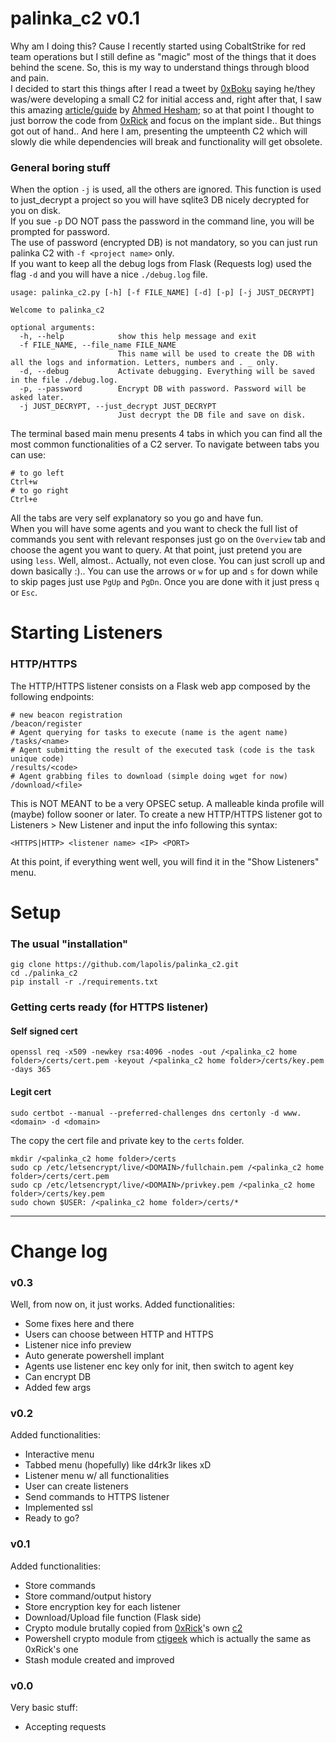 # palinka_c2 v0.1
Why am I doing this? Cause I recently started using CobaltStrike for red team operations but I still define as "magic" most of the things that it does behind the scene. So, this is my way to understand things through blood and pain.  
I decided to start this things after I read a tweet by [0xBoku](https://twitter.com/0xBoku) saying he/they was/were developing a small C2 for initial access and, right after that, I saw this amazing [article/guide](https://0xrick.github.io/misc/c2/) by [Ahmed Hesham](https://twitter.com/ahm3d_h3sham); so at that point I thought to just borrow the code from [0xRick](https://github.com/0xRick/c2) and focus on the implant side.. But things got out of hand.. And here I am, presenting the umpteenth C2 which will slowly die while dependencies will break and functionality will get obsolete.  
### General boring stuff
When the option `-j` is used, all the others are ignored. This function is used to just_decrypt a project so you will have sqlite3 DB nicely decrypted for you on disk.  
If you sue `-p` DO NOT pass the password in the command line, you will be prompted for password.  
The use of password (encrypted DB) is not mandatory, so you can just run palinka C2 with `-f <project name>` only.  
If you want to keep all the debug logs from Flask (Requests log) used the flag `-d` and you will have a nice `./debug.log` file.

```
usage: palinka_c2.py [-h] [-f FILE_NAME] [-d] [-p] [-j JUST_DECRYPT]

Welcome to palinka_c2

optional arguments:
  -h, --help            show this help message and exit
  -f FILE_NAME, --file_name FILE_NAME
                        This name will be used to create the DB with all the logs and information. Letters, numbers and . _ only.
  -d, --debug           Activate debugging. Everything will be saved in the file ./debug.log.
  -p, --password        Encrypt DB with password. Password will be asked later.
  -j JUST_DECRYPT, --just_decrypt JUST_DECRYPT
                        Just decrypt the DB file and save on disk.
```
The terminal based main menu presents 4 tabs in which you can find all the most common functionalities of a C2 server. To navigate between tabs you can use:
```
# to go left
Ctrl+w
# to go right
Ctrl+e
```
All the tabs are very self explanatory so you go and have fun.  
When you will have some agents and you want to check the full list of commands you sent with relevant responses just go on the `Overview` tab and choose the agent you want to query. At that point, just pretend you are using `less`. Well, almost.. Actually, not even close. You can just scroll up and down basically :).. You can use the arrows or `w` for up and `s` for down while to skip pages just use `PgUp` and `PgDn`. Once you are done with it just press `q` or `Esc`.  
# Starting Listeners
### HTTP/HTTPS
The HTTP/HTTPS listener consists on a Flask web app composed by the following endpoints:
```
# new beacon registration
/beacon/register
# Agent querying for tasks to execute (name is the agent name)
/tasks/<name>
# Agent submitting the result of the executed task (code is the task unique code)
/results/<code>
# Agent grabbing files to download (simple doing wget for now)
/download/<file>
```
This is NOT MEANT to be a very OPSEC setup. A malleable kinda profile will (maybe) follow sooner or later.
To create a new HTTP/HTTPS listener got to Listeners > New Listener and input the info following this syntax:
```
<HTTPS|HTTP> <listener name> <IP> <PORT>
```
At this point, if everything went well, you will find it in the "Show Listeners" menu.
# Setup
### The usual "installation"
```
gig clone https://github.com/lapolis/palinka_c2.git
cd ./palinka_c2
pip install -r ./requirements.txt
```
### Getting certs ready (for HTTPS listener)
#### Self signed cert
```
openssl req -x509 -newkey rsa:4096 -nodes -out /<palinka_c2 home folder>/certs/cert.pem -keyout /<palinka_c2 home folder>/certs/key.pem -days 365
```
#### Legit cert
```
sudo certbot --manual --preferred-challenges dns certonly -d www.<domain> -d <domain>
```
The copy the cert file and private key to the `certs` folder.
```
mkdir /<palinka_c2 home folder>/certs
sudo cp /etc/letsencrypt/live/<DOMAIN>/fullchain.pem /<palinka_c2 home folder>/certs/cert.pem
sudo cp /etc/letsencrypt/live/<DOMAIN>/privkey.pem /<palinka_c2 home folder>/certs/key.pem
sudo chown $USER: /<palinka_c2 home folder>/certs/*
```
___

# Change log
### v0.3
Well, from now on, it just works.
Added functionalities:
- Some fixes here and there
- Users can choose between HTTP and HTTPS
- Listener nice info preview
- Auto generate powershell implant
- Agents use listener enc key only for init, then switch to agent key
- Can encrypt DB
- Added few args
### v0.2
Added functionalities:
- Interactive menu
- Tabbed menu (hopefully) like d4rk3r likes xD
- Listener menu w/ all functionalities
- User can create listeners
- Send commands to HTTPS listener
- Implemented ssl
- Ready to go?
### v0.1
Added functionalities:
- Store commands
- Store command/output history
- Store encryption key for each listener
- Download/Upload file function (Flask side)
- Crypto module brutally copied from [0xRick](https://github.com/0xRick/)'s own [c2](https://github.com/0xRick/c2/blob/master/core/encryption.py)
- Powershell crypto module from [ctigeek](https://gist.github.com/ctigeek/2a56648b923d198a6e60) which is actually the same as 0xRick's one
- Stash module created and improved
### v0.0
Very basic stuff:
- Accepting requests
